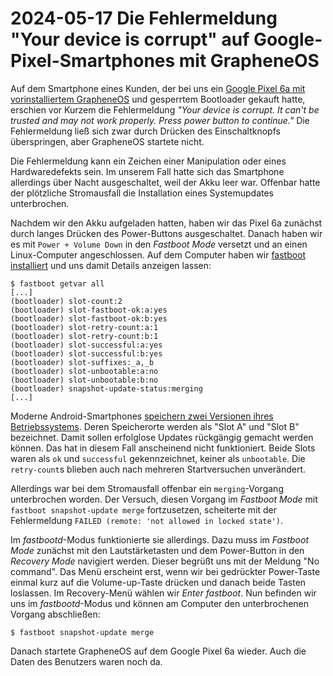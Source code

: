 # 2024-05-17 Die Fehlermeldung "Your device is corrupt" auf Google-Pixel-Smartphones mit GrapheneOS

Auf dem Smartphone eines Kunden, der bei uns ein [Google Pixel 6a mit vorinstalliertem GrapheneOS](https://shop.proxysto.re/category/6) und gesperrtem Bootloader gekauft hatte, erschien vor Kurzem die Fehlermeldung _"Your device is corrupt. It can't be trusted and may not work properly. Press power button to continue."_ Die Fehlermeldung ließ sich zwar durch Drücken des Einschaltknopfs überspringen, aber GrapheneOS startete nicht.

Die Fehlermeldung kann ein Zeichen einer Manipulation oder eines Hardwaredefekts sein. Im unserem Fall hatte sich das Smartphone allerdings über Nacht ausgeschaltet, weil der Akku leer war. Offenbar hatte der plötzliche Stromausfall die Installation eines Systemupdates unterbrochen.

Nachdem wir den Akku aufgeladen hatten, haben wir das Pixel 6a zunächst durch langes Drücken des Power-Buttons ausgeschaltet. Danach haben wir es mit `Power + Volume Down` in den _Fastboot Mode_ versetzt und an einen Linux-Computer angeschlossen. Auf dem Computer haben wir [fastboot installiert](https://grapheneos.org/install/cli#obtaining-fastboot) und uns damit Details anzeigen lassen:

```
$ fastboot getvar all
[...]
(bootloader) slot-count:2
(bootloader) slot-fastboot-ok:a:yes
(bootloader) slot-fastboot-ok:b:yes
(bootloader) slot-retry-count:a:1
(bootloader) slot-retry-count:b:1
(bootloader) slot-successful:a:yes
(bootloader) slot-successful:b:yes
(bootloader) slot-suffixes:_a,_b
(bootloader) slot-unbootable:a:no
(bootloader) slot-unbootable:b:no
(bootloader) snapshot-update-status:merging
[...]
```

Moderne Android-Smartphones [speichern zwei Versionen ihres Betriebssystems](https://wiki.postmarketos.org/wiki/Android_AB_Slots). Deren Speicherorte werden als "Slot A" und "Slot B" bezeichnet. Damit sollen erfolglose Updates rückgängig gemacht werden können. Das hat in diesem Fall anscheinend nicht funktioniert. Beide Slots waren als `ok` und `successful` gekennzeichnet, keiner als `unbootable`. Die `retry-count`s blieben auch nach mehreren Startversuchen unverändert.

Allerdings war bei dem Stromausfall offenbar ein `merging`-Vorgang unterbrochen worden. Der Versuch, diesen Vorgang im _Fastboot Mode_ mit `fastboot snapshot-update merge` fortzusetzen, scheiterte mit der Fehlermeldung `FAILED (remote: 'not allowed in locked state')`.

Im _fastbootd_-Modus funktionierte sie allerdings. Dazu muss im _Fastboot Mode_ zunächst mit den Lautstärketasten und dem Power-Button in den _Recovery Mode_ navigiert werden. Dieser begrüßt uns mit der Meldung "No command". Das Menü erscheint erst, wenn wir bei gedrückter Power-Taste einmal kurz auf die Volume-up-Taste drücken und danach beide Tasten loslassen. Im Recovery-Menü wählen wir _Enter fastboot_. Nun befinden wir uns im _fastbootd_-Modus und können am Computer den unterbrochenen Vorgang abschließen:

```
$ fastboot snapshot-update merge
```

Danach startete GrapheneOS auf dem Google Pixel 6a wieder. Auch die Daten des Benutzers waren noch da.
